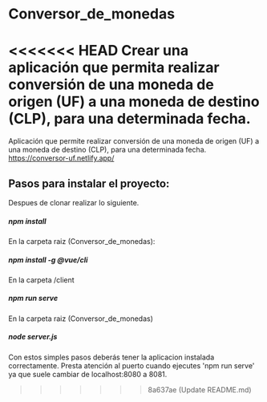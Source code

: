 # Conversor_de_monedas
<<<<<<< HEAD
Crear una aplicación que permita realizar conversión de una moneda de origen (UF) a una moneda de destino (CLP), para una determinada fecha.
=======
Aplicación que permite realizar conversión de una moneda de origen (UF) a una moneda de destino (CLP), para una determinada fecha.
https://conversor-uf.netlify.app/

## Pasos para instalar el proyecto:

Despues de clonar realizar lo siguiente.

##### npm install

En la carpeta raiz (Conversor_de_monedas):
##### npm install -g @vue/cli

En la carpeta /client
##### npm run serve

En la carpeta raiz (Conversor_de_monedas)
##### node server.js

Con estos simples pasos deberás tener la aplicacion instalada correctamente. Presta atención al puerto cuando ejecutes 'npm run serve' ya que suele cambiar de localhost:8080 a 8081.
>>>>>>> 8a637ae (Update README.md)
